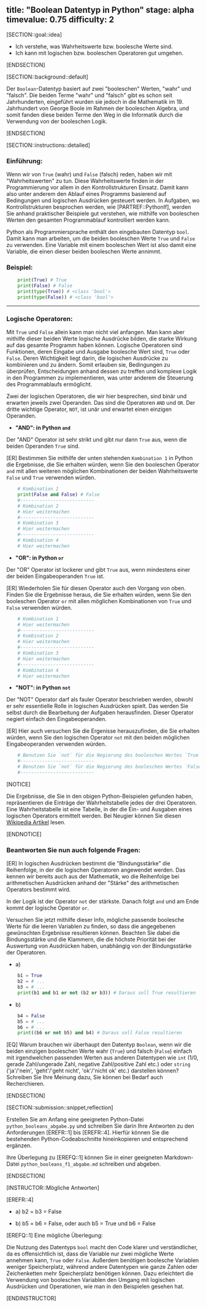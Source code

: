 title: "Boolean Datentyp in Python"
stage: alpha 
timevalue: 0.75
difficulty: 2
---

[SECTION::goal::idea]

- Ich verstehe, was Wahrheitswerte bzw. boolesche Werte sind.
- Ich kann mit logischen bzw. booleschen Operatoren gut umgehen.

[ENDSECTION]

[SECTION::background::default]

Der `Boolean`-Datentyp basiert auf zwei "booleschen" Werten, "wahr" und "falsch".
Die beiden Terme "wahr" und "falsch" gibt es schon seit Jahrhunderten,
eingeführt wurden sie jedoch in die Mathematik im 19. Jahrhundert von George Boole im Rahmen
der booleschen Algebra, und somit fanden diese beiden Terme den Weg in die Informatik durch
die Verwendung von der booleschen Logik.

[ENDSECTION]

[SECTION::instructions::detailed]

### Einführung:

Wenn wir von `True` (wahr) und `False` (falsch) reden, haben wir mit "Wahrheitswerten" zu tun.
Diese Wahrheitswerte finden in der Programmierung vor allem in den Kontrollstrukturen Einsatz.
Damit kann also unter anderem den Ablauf eines Programms basierend auf Bedingungen und
logischen Ausdrücken gesteuert werden.
In Aufgaben, wo Kontrollstrukturen besprochen werden, wie [PARTREF::PythonIf],
werden Sie anhand praktischer Beispiele gut verstehen,
wie mithilfe von booleschen Werten den gesamten Programmablauf kontrolliert werden kann. 

Python als Programmiersprache enthält den eingebauten Datentyp `bool`. Damit kann man arbeiten,
um die beiden booleschen Werte `True` und `False` zu verwenden.
Eine Variable mit einem booleschen Wert ist also damit eine Variable,
die einen dieser beiden booleschen Werte annimmt. 

### Beispiel:
```python
    print(True) # True
    print(False) # False
    print(type(True)) # <class 'bool'>
    print(type(False)) # <class 'bool'>
```
---
### Logische Operatoren:

Mit `True` und `False` allein kann man nicht viel anfangen.
Man kann aber mithilfe dieser beiden Werte logische Ausdrücke bilden,
die starke Wirkung auf das gesamte Programm haben können. 
Logische Operatoren sind Funktionen, deren Eingabe und Ausgabe boolesche Wert sind,
`True` oder `False`. Deren Wichtigkeit liegt darin,
die logischen Ausdrücke zu kombinieren und zu ändern.
Somit erlauben sie, Bedingungen zu überprüfen,
Entscheidungen anhand dessen zu treffen und komplexe Logik in den Programmen zu implementieren,
was unter anderem die Steuerung des Programmablaufs ermöglicht.

Zwei der logischen Operatoren, die wir hier besprechen,
sind binär und erwarten jeweils zwei Operanden.
Das sind die Operatoren `AND` und `OR`.
Der dritte wichtige Operator, `NOT`, ist unär und erwartet einen einzigen Operanden. 

- **"AND": in Python `and`**

Der "AND" Operator ist sehr strikt und gibt nur dann `True` aus,
wenn die beiden Operanden `True` sind. 

[ER] Bestimmen Sie mithilfe der unten stehenden `Kombination 1` in Python die Ergebnisse,
die Sie erhalten würden, wenn Sie den booleschen Operator `and` mit allen weiteren möglichen
Kombinationen der beiden Wahrheitswerte `False` und `True` verwenden würden.

```Python
    # Kombination 1
    print(False and False) # False
    #---------------------------
    # Kombination 2
    # Hier weitermachen 
    #---------------------------
    # Kombination 3
    # Hier weitermachen 
    #---------------------------
    # Kombination 4
    # Hier weitermachen
```

- **"OR": in Python `or`**

Der "OR" Operator ist lockerer und gibt `True` aus,
wenn mindestens einer der beiden Eingabeoperanden `True` ist.

[ER] Wiederholen Sie für diesen Operator auch den Vorgang von oben.
Finden Sie die Ergebnisse heraus, die Sie erhalten würden,
wenn Sie den booleschen Operator `or` mit allen möglichen Kombinationen
von `True` und `False` verwenden würden. 

```Python
    # Kombination 1
    # Hier weitermachen
    #---------------------------
    # Kombination 2
    # Hier weitermachen 
    #---------------------------
    # Kombination 3
    # Hier weitermachen 
    #---------------------------
    # Kombination 4
    # Hier weitermachen
```

- **"NOT": in Python `not`**

Der "NOT" Operator darf als fauler Operator beschrieben werden,
obwohl er sehr essentielle Rolle in logischen Ausdrücken spielt.
Das werden Sie selbst durch die Bearbeitung der Aufgaben herausfinden.
Dieser Operator negiert einfach den Eingabeoperanden.

[ER] Hier auch versuchen Sie die Ergenisse herauszufinden, die Sie erhalten würden,
wenn Sie den logischen Operator `not` mit den beiden möglichen Eingabeoperanden verwenden würden.

```Python
    # Benutzen Sie `not` für die Negierung des booleschen Wertes `True`:
    #---------------------------
    # Benutzen Sie `not` für die Negierung des booleschen Wertes `False`:
    #---------------------------
```

[NOTICE]

Die Ergebnisse, die Sie in den obigen Python-Beispielen gefunden haben,
repräsentieren die Einträge der Wahrheitstabelle jedes der drei Operatoren.
Eine Wahrheitstabelle ist eine Tabelle,
in der die Ein- und Ausgaben eines logischen Operators ermittelt werden.
Bei Neugier können Sie diesen [Wikipedia Artikel](https://de.wikipedia.org/wiki/Wahrheitstabelle)
lesen.

[ENDNOTICE]

### Beantworten Sie nun auch folgende Fragen:

[ER] In logischen Ausdrücken bestimmt die "Bindungsstärke" die Reihenfolge,
in der die logischen Operatoren angewendet werden. Das kennen wir bereits auch aus der Mathematik,
wo die Reihenfolge bei arithmetischen Ausdrücken anhand der "Stärke" des arithmetischen Operators
bestimmt wird.

In der Logik ist der Operator `not` der stärkste. Danach folgt `and` und am Ende
kommt der logische Operator `or`.

Versuchen Sie jetzt mithilfe dieser Info,
mögliche passende boolesche Werte für die leeren Variablen zu finden,
so dass die angegebenen gewünschten Ergebnisse resultieren können.
Beachten Sie dabei die Bindungsstärke und die Klammern,
die die höchste Priorität bei der Auswertung von Ausdrücken haben,
unabhängig von der Bindungsstärke der Operatoren.

- a)
```python
    b1 = True
    b2 = # ...
    b3 = # ...
    print(b1 and b1 or not (b2 or b3)) # Daraus soll True resultieren
```
- b)
```python
    b4 = False
    b5 = # ...
    b6 = # ...
    print((b6 or not b5) and b4) # Daraus soll False resultieren
```

[EQ] Warum brauchen wir überhaupt den Datentyp `Boolean`,
wenn wir die beiden einzigen booleschen Werte wahr (`True`) und falsch (`False`) einfach mit
irgendwelchen passenden Werten aus anderen Datentypen wie `int` (1/0, gerade Zahl/ungerade Zahl,
negative Zahl/positive Zahl etc.) oder `string` ('ja'/'nein', 'geht'/'geht nicht',
'ok'/'nicht ok' etc.) darstellen können? Schreiben Sie Ihre Meinung dazu, Sie können bei Bedarf
auch Recherchieren.

[ENDSECTION]

[SECTION::submission::snippet,reflection]

Erstellen Sie am Anfang eine geeigneten Python-Datei `python_booleans_abgabe.py` und schreiben Sie
darin Ihre Antworten zu den Anforderungen [EREFR::1] bis [EREFR::4]. Hierfür können Sie die
bestehenden Python-Codeabschnitte hineinkopieren und entsprechend ergänzen. 

Ihre Überlegung zu [EREFQ::1] können Sie in einer geeigneten Markdown-Datei
`python_booleans_f1_abgabe.md` schreiben und abgeben.

[ENDSECTION]

[INSTRUCTOR::Mögliche Antworten]

[EREFR::4]

- a) b2 = b3 = False

- b) b5 = b6 = False, oder auch b5 = True und b6 = False
 
[EREFQ::1] Eine mögliche Überlegung:

Die Nutzung des Datentyps `bool` macht den Code klarer und verständlicher,
da es offensichtlich ist, dass die Variable nur zwei mögliche Werte annehmen kann,
`True` oder `False`. Außerdem benötigen boolesche Variablen weniger Speicherplatz,
während andere Datentypen wie ganze Zahlen oder Zeichenketten mehr Speicherplatz benötigen können.
Dazu erleichtert die Verwendung von booleschen Variablen den Umgang mit logischen Ausdrücken und
Operationen, wie man in den Beispielen gesehen hat.

[ENDINSTRUCTOR]
